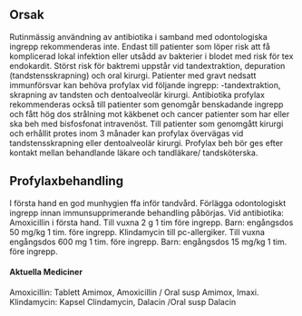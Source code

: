 ## Orsak

Rutinmässig användning av antibiotika i samband med odontologiska ingrepp rekommenderas inte. Endast till patienter som löper risk att få komplicerad lokal infektion eller utsådd av bakterier i blodet med risk för tex endokardit.
Störst risk för baktremi uppstår vid tandextraktion, depuration (tandstensskrapning) och oral kirurgi.
Patienter med gravt nedsatt immunförsvar kan behöva profylax vid följande ingrepp: -tandextraktion, skrapning av tandsten och dentoalveolär kirurgi.
Antibiotika profylax rekommenderas också till patienter som genomgår benskadande ingrepp och fått hög dos strålning mot käkbenet och cancer patienter som har eller ska beh med bisfosfonat intravenöst.
Till patienter som genomgått kirurgi och erhållit protes inom 3 månader kan profylax övervägas vid tandstensskrapning eller dentoalveolär kirurgi.
Profylax beh bör ges efter kontakt mellan behandlande läkare och tandläkare/ tandsköterska.

## Profylaxbehandling

I första hand en god munhygien ffa inför tandvård. Förlägga odontologiskt ingrepp innan immunsupprimerande behandling påbörjas.
Vid antibiotika:
Amoxicillin i första hand. Till vuxna 2 g 1 tim före ingrepp. Barn: engångsdos 50 mg/kg 1 tim. före ingrepp.
Klindamycin till pc-allergiker. Till vuxna engångsdos 600 mg 1 tim. före ingrepp. Barn: engångsdos 15 mg/kg 1 tim. före ingrepp.


#### Aktuella Mediciner

Amoxicillin: Tablett Amimox, Amoxicillin / Oral susp Amimox, Imaxi.
Klindamycin: Kapsel Clindamycin, Dalacin /Oral susp Dalacin

